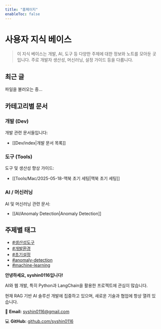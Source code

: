```yaml
---
title: "홈페이지"
enableToc: false
---
```


# 사용자 지식 베이스

> 이 지식 베이스는 개발, AI, 도구 등 다양한 주제에 대한 정보와 노트를 모아둔 곳입니다.
> 주로 개발자 생산성, 머신러닝, 설정 가이드 등을 다룹니다.

## 최근 글

<div id="root-folder-content" class="popover-hint">
  <p>파일을 불러오는 중...</p>
</div>

<script>
document.addEventListener('DOMContentLoaded', async function() {
  try {
    // contentIndex.json 파일 가져오기
    const response = await fetch('/static/contentIndex.json');
    const data = await response.json();
    
    // 모든 콘텐츠 항목을 배열로 변환
    const allItems = Object.entries(data).map(([slug, content]) => {
      return {
        slug: slug,
        title: content.title || slug,
        tags: content.tags || []
      };
    });
    
    // root 수준의 파일과 폴더 필터링 (FolderContent 컴포넌트와 유사한 로직)
    const rootItems = allItems.filter(item => {
      // index.md 자체는 제외
      if (item.slug === 'index') return false;
      
      // 태그 페이지 제외
      if (item.slug.startsWith('tags/')) return false;
      
      // Root 수준 항목인지 확인 (슬래시가 없거나 하나만 있고 끝에 있는 경우)
      const parts = item.slug.split('/');
      return parts.length === 1 || (parts.length === 2 && parts[1] === '');
    });
    
    // HTML 생성
    const container = document.getElementById('root-folder-content');
    
    if (rootItems.length === 0) {
      container.innerHTML = '<p>root 수준의 항목이 없습니다.</p>';
      return;
    }
    
    // FolderContent 컴포넌트와 유사한 HTML 구조 생성
    const pageListing = document.createElement('div');
    pageListing.className = 'page-listing';
    
    // 항목 개수 표시 (FolderContent 스타일)
    const countText = document.createElement('p');
    countText.textContent = `${rootItems.length}개 항목`;
    pageListing.appendChild(countText);
    
    // 항목 목록 생성
    const listDiv = document.createElement('div');
    const ul = document.createElement('ul');
    ul.className = 'section-ul';
    
    // 항목을 사전순으로 정렬
    rootItems.sort((a, b) => a.title.localeCompare(b.title));
    
    rootItems.forEach(item => {
      const li = document.createElement('li');
      li.className = 'section-li';
      
      const section = document.createElement('div');
      section.className = 'section';
      
      const desc = document.createElement('div');
      desc.className = 'desc';
      
      const h3 = document.createElement('h3');
      const a = document.createElement('a');
      a.href = '/' + item.slug;
      a.className = 'internal';
      a.textContent = item.title;
      h3.appendChild(a);
      
      desc.appendChild(h3);
      section.appendChild(desc);
      
      // 태그가 있으면 표시
      if (item.tags && item.tags.length > 0) {
        const tagsList = document.createElement('ul');
        tagsList.className = 'tags';
        
        item.tags.forEach(tag => {
          const tagLi = document.createElement('li');
          const tagA = document.createElement('a');
          tagA.className = 'internal tag-link';
          tagA.href = '/tags/' + tag;
          tagA.textContent = tag;
          
          tagLi.appendChild(tagA);
          tagsList.appendChild(tagLi);
        });
        
        section.appendChild(tagsList);
      }
      
      li.appendChild(section);
      ul.appendChild(li);
    });
    
    listDiv.appendChild(ul);
    pageListing.appendChild(listDiv);
    
    // 기존 내용 제거 후 새 내용 추가
    container.innerHTML = '';
    
    // 설명 영역 (선택 사항)
    const article = document.createElement('article');
    article.innerHTML = '<p>Root 수준의 파일 및 폴더 목록입니다.</p>';
    container.appendChild(article);
    
    container.appendChild(pageListing);
    
  } catch (error) {
    console.error('파일을 불러오는 중 오류가 발생했습니다:', error);
    document.getElementById('root-folder-content').innerHTML = '<p>파일을 불러오는 데 실패했습니다.</p>';
  }
});
</script>

## 카테고리별 문서

### 개발 (Dev)

개발 관련 문서들입니다:
- [[Dev/index|개발 문서 목록]]

### 도구 (Tools)

도구 및 생산성 향상 가이드:
- [[Tools/Mac/2025-05-18-맥북 초기 세팅|맥북 초기 세팅]]

### AI / 머신러닝

AI 및 머신러닝 관련 문서:
- [[AI/Anomaly Detection|Anomaly Detection]]

## 주제별 태그

- [#생산성도구](/tags/생산성도구)
- [#개발환경](/tags/개발환경) 
- [#초기설정](/tags/초기설정)
- [#anomaly-detection](/tags/anomaly-detection)
- [#machine-learning](/tags/machine-learning)

**안녕하세요, syshin0116입니다!**

AI와 웹 개발, 특히 Python과 LangChain을 활용한 프로젝트에 관심이 많습니다.

현재 RAG 기반 AI 솔루션 개발에 집중하고 있으며, 새로운 기술과 협업에 항상 열려 있습니다.


📧 **Email:** [syshin0116@gmail.com](mailto:syshin0116@gmail.com)

💻 **GitHub:** [github.com/syshin0116](https://github.com/syshin0116)
